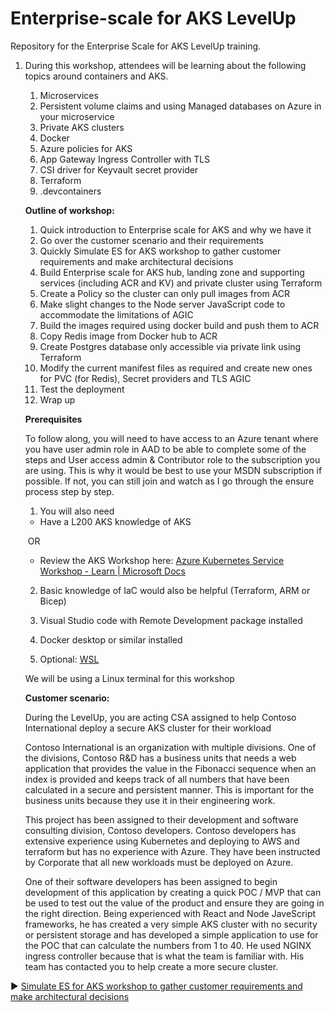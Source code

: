 # Enterprise-scale for AKS LevelUp
Repository for the Enterprise Scale for AKS LevelUp training.

1. During this workshop, attendees will be learning about the following topics around containers and AKS.

   1. Microservices
   2. Persistent volume claims and using Managed databases on Azure in your microservice
   3. Private AKS clusters
   4. Docker
   5. Azure policies for AKS
   6. App Gateway Ingress Controller with TLS
   7. CSI driver for Keyvault secret provider
   8. Terraform
   9. .devcontainers

    

   **Outline of workshop:**

   1. Quick introduction to Enterprise scale for AKS and why we have it
   2. Go over the customer scenario and their requirements
   3. Quickly Simulate ES for AKS workshop to gather customer requirements and make architectural     decisions
   4. Build Enterprise scale for AKS hub, landing zone and supporting services (including ACR and KV)     and private cluster using Terraform
   5. Create a Policy so the cluster can only pull images from ACR
   6. Make slight changes to the Node server JavaScript code to accommodate the limitations of AGIC
   7. Build the images required using docker build and push them to ACR
   8. Copy Redis image from Docker hub to ACR
   9. Create Postgres database only accessible via private link using Terraform
   10. Modify the current manifest files as required and create new ones for PVC (for Redis), Secret providers and TLS AGIC
   11. Test the deployment
   12. Wrap up

   **Prerequisites**

   To follow along, you will need to have access to an Azure tenant where you have user admin role in AAD to be able to complete some of the steps and User access admin & Contributor role to the subscription you are using. This is why it would be best to use your MSDN subscription if possible. If not, you can still join and watch as I go through the ensure process step by step. 

   1. You will also need 

   - Have a L200 AKS knowledge of AKS 

   ​        OR 

   - Review the AKS Workshop here: [Azure Kubernetes Service Workshop - Learn | Microsoft Docs](https://nam06.safelinks.protection.outlook.com/?url=https%3A%2F%2Fdocs.microsoft.com%2Fen-us%2Flearn%2Fmodules%2Faks-workshop%2F&data=04|01|aayodeji%40microsoft.com|0bad1490cfd34ce49c7008d99835f73d|72f988bf86f141af91ab2d7cd011db47|1|0|637708179858412982|Unknown|TWFpbGZsb3d8eyJWIjoiMC4wLjAwMDAiLCJQIjoiV2luMzIiLCJBTiI6Ik1haWwiLCJXVCI6Mn0%3D|1000&sdata=T3MCuQTlZc61Rjnu3tjNHAauupQNqKidTUN1FGMY30Y%3D&reserved=0)

    

   2. Basic knowledge of IaC would also be helpful (Terraform, ARM or Bicep)

   3. Visual Studio code with Remote Development package installed

   4. Docker desktop or similar installed

   5. Optional: [WSL](https://nam06.safelinks.protection.outlook.com/?url=https%3A%2F%2Fdocs.microsoft.com%2Fen-us%2Fwindows%2Fwsl%2Finstall&data=04|01|aayodeji%40microsoft.com|0bad1490cfd34ce49c7008d99835f73d|72f988bf86f141af91ab2d7cd011db47|1|0|637708179858412982|Unknown|TWFpbGZsb3d8eyJWIjoiMC4wLjAwMDAiLCJQIjoiV2luMzIiLCJBTiI6Ik1haWwiLCJXVCI6Mn0%3D|1000&sdata=LWg80msToW6PoIDZi62iP9tPsaCPsxYlFCvPacHMjR4%3D&reserved=0)     

   We will be using a Linux terminal for this workshop

   **Customer scenario:**

   During the LevelUp, you are acting CSA assigned to help Contoso International deploy a secure AKS cluster for their workload

   Contoso International is an organization with multiple divisions. One of the divisions, Contoso R&D has a business units that needs a web application that provides the value in the Fibonacci sequence when an index is provided and keeps track of all numbers that have been calculated in a secure and persistent manner. This is important for the business units because they use it in their engineering work.

   This project has been assigned to their development and software consulting division, Contoso developers. Contoso developers has extensive experience using Kubernetes and deploying to AWS and terraform but has no experience with Azure. They have been instructed by Corporate that all new workloads must be deployed on Azure. 

   One of their software developers has been assigned to begin development of this application by creating a quick POC / MVP that can be used to test out the value of the product and ensure they are going in the right direction. Being experienced with React and Node JaveScript frameworks, he has created a very simple AKS cluster with no security or persistent storage and has developed a simple application to use for the POC that can calculate the numbers from 1 to 40. He used NGINX ingress controller because that is what the team is familiar with. His team has contacted you to help create a more secure cluster.

:arrow_forward: [Simulate ES for AKS workshop to gather customer requirements and make architectural decisions](./steps/ES-for-AKS.md)